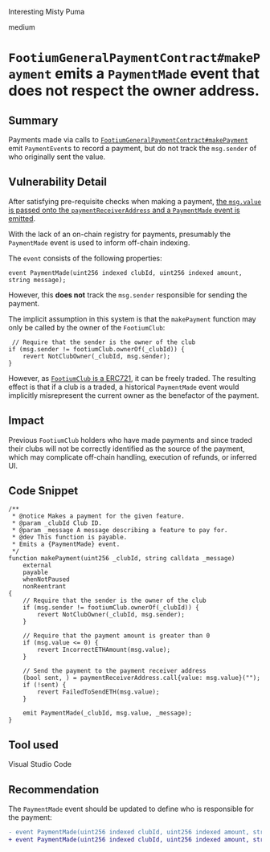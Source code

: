 Interesting Misty Puma

medium

# `FootiumGeneralPaymentContract#makePayment` emits a `PaymentMade` event that does not respect the owner address.

## Summary

Payments made via calls to [`FootiumGeneralPaymentContract#makePayment`](https://github.com/sherlock-audit/2023-12-footium/blob/617cbc3df2fb51d9e8e5c701355efec4d4193d55/footium-eth-shareable/contracts/FootiumGeneralPaymentContract.sol#L84) emit `PaymentEvent`s to record a payment, but do not track the `msg.sender` of who originally sent the value.

## Vulnerability Detail

After satisfying pre-requisite checks when making a payment, [the `msg.value` is passed onto the `paymentReceiverAddress` and a `PaymentMade` event is emitted](https://github.com/sherlock-audit/2023-12-footium/blob/617cbc3df2fb51d9e8e5c701355efec4d4193d55/footium-eth-shareable/contracts/FootiumGeneralPaymentContract.sol#L100C9-L106C56).

With the lack of an on-chain registry for payments, presumably the `PaymentMade` event is used to inform off-chain indexing.

The `event` consists of the following properties:

```solidity
event PaymentMade(uint256 indexed clubId, uint256 indexed amount, string message);
```

However, this **does not** track the `msg.sender` responsible for sending the payment.

The implicit assumption in this system is that the `makePayment` function may only be called by the owner of the `FootiumClub`:

```solidity
 // Require that the sender is the owner of the club
if (msg.sender != footiumClub.ownerOf(_clubId)) {
    revert NotClubOwner(_clubId, msg.sender);
}
```

However, as [`FootiumClub` is a ERC721](https://github.com/sherlock-audit/2023-12-footium/blob/617cbc3df2fb51d9e8e5c701355efec4d4193d55/footium-eth-shareable/contracts/FootiumClub.sol#L15), it can be freely traded. The resulting effect is that if a club is a traded, a historical `PaymentMade` event would implicitly misrepresent the current owner as the benefactor of the payment.

## Impact

Previous `FootiumClub` holders who have made payments and since traded their clubs will not be correctly identified as the source of the payment, which may complicate off-chain handling, execution of refunds, or inferred UI.

## Code Snippet


```solidity
/**
 * @notice Makes a payment for the given feature.
 * @param _clubId Club ID.
 * @param _message A message describing a feature to pay for.
 * @dev This function is payable.
 * Emits a {PaymentMade} event.
 */
function makePayment(uint256 _clubId, string calldata _message)
    external
    payable
    whenNotPaused
    nonReentrant
{
    // Require that the sender is the owner of the club
    if (msg.sender != footiumClub.ownerOf(_clubId)) {
        revert NotClubOwner(_clubId, msg.sender);
    }

    // Require that the payment amount is greater than 0
    if (msg.value <= 0) {
        revert IncorrectETHAmount(msg.value);
    }

    // Send the payment to the payment receiver address
    (bool sent, ) = paymentReceiverAddress.call{value: msg.value}("");
    if (!sent) {
        revert FailedToSendETH(msg.value);
    }

    emit PaymentMade(_clubId, msg.value, _message);
}
```

## Tool used

Visual Studio Code

## Recommendation

The `PaymentMade` event should be updated to define who is responsible for the payment:

```diff
- event PaymentMade(uint256 indexed clubId, uint256 indexed amount, string message);
+ event PaymentMade(uint256 indexed clubId, uint256 indexed amount, string message, address depositor);
```



